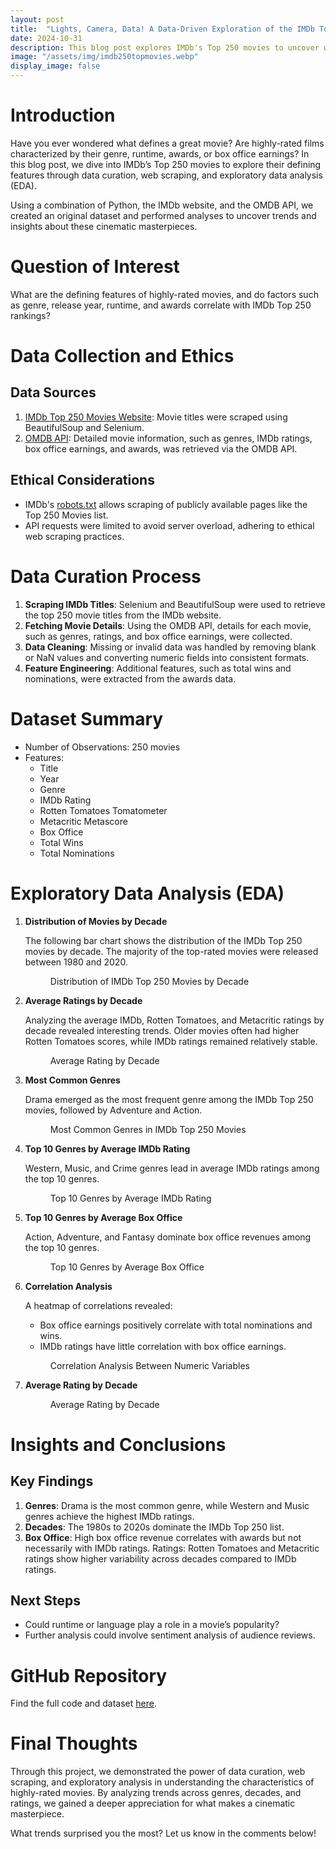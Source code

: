 ```yaml
---
layout: post
title:  "Lights, Camera, Data! A Data-Driven Exploration of the IMDb Top 250 Movies"
date: 2024-10-31
description: This blog post explores IMDb's Top 250 movies to uncover what makes a film truly iconic. By curating and analyzing data through web scraping and APIs, we delve into genres, ratings, box office performance, and decades of cinema history to uncover surprising trends and insights about the world's most beloved movies.
image: "/assets/img/imdb250topmovies.webp"
display_image: false
---
```

# Introduction
Have you ever wondered what defines a great movie? Are highly-rated films characterized by their genre, runtime, awards, or box office earnings? In this blog post, we dive into IMDb’s Top 250 movies to explore their defining features through data curation, web scraping, and exploratory data analysis (EDA).

Using a combination of Python, the IMDb website, and the OMDB API, we created an original dataset and performed analyses to uncover trends and insights about these cinematic masterpieces.

# Question of Interest

What are the defining features of highly-rated movies, and do factors such as genre, release year, runtime, and awards correlate with IMDb Top 250 rankings?

# Data Collection and Ethics
## Data Sources
1. [IMDb Top 250 Movies Website](https://www.imdb.com/chart/top/): Movie titles were scraped using BeautifulSoup and Selenium.
2. [OMDB API](https://www.omdbapi.com/): Detailed movie information, such as genres, IMDb ratings, box office earnings, and awards, was retrieved via the OMDB API.

## Ethical Considerations
- IMDb's [robots.txt](https://www.imdb.com/robots.txt) allows scraping of publicly available pages like the Top 250 Movies list.
- API requests were limited to avoid server overload, adhering to ethical web scraping practices.

# Data Curation Process
1. **Scraping IMDb Titles**: Selenium and BeautifulSoup were used to retrieve the top 250 movie titles from the IMDb website.
2. **Fetching Movie Details**: Using the OMDB API, details for each movie, such as genres, ratings, and box office earnings, were collected.
3. **Data Cleaning**: Missing or invalid data was handled by removing blank or NaN values and converting numeric fields into consistent formats.
4. **Feature Engineering**: Additional features, such as total wins and nominations, were extracted from the awards data.

# Dataset Summary
- Number of Observations: 250 movies
- Features:
    - Title
    - Year
    - Genre
    - IMDb Rating
    - Rotten Tomatoes Tomatometer
    - Metacritic Metascore
    - Box Office
    - Total Wins
    - Total Nominations

# Exploratory Data Analysis (EDA)
1. **Distribution of Movies by Decade**

    The following bar chart shows the distribution of the IMDb Top 250 movies by decade. The majority of the top-rated movies were released between 1980 and 2020.

    <figure>
        <img src="{{site.url}}/{{site.baseurl}}/assets/img/Distribution of IMDb Top 250 Movies by Decade.png" alt=""> 
        <figcaption>Distribution of IMDb Top 250 Movies by Decade</figcaption>
    </figure>

2. **Average Ratings by Decade**

    Analyzing the average IMDb, Rotten Tomatoes, and Metacritic ratings by decade revealed interesting trends. Older movies often had higher Rotten Tomatoes scores, while IMDb ratings remained relatively stable.

    <figure>
        <img src="{{site.url}}/{{site.baseurl}}/assets/img/Average Rating by Decade.png" alt=""> 
        <figcaption>Average Rating by Decade</figcaption>
    </figure>

3. **Most Common Genres**

    Drama emerged as the most frequent genre among the IMDb Top 250 movies, followed by Adventure and Action.

    <figure>
        <img src="{{site.url}}/{{site.baseurl}}/assets/img/Most Common Genres in IMDb Top 250 Movies.png" alt=""> 
        <figcaption>Most Common Genres in IMDb Top 250 Movies</figcaption>
    </figure>

4. **Top 10 Genres by Average IMDb Rating**

    Western, Music, and Crime genres lead in average IMDb ratings among the top 10 genres.

    <figure>
        <img src="{{site.url}}/{{site.baseurl}}/assets/img/Top 10 Genres by Average IMDb Rating.png" alt=""> 
        <figcaption>Top 10 Genres by Average IMDb Rating</figcaption>
    </figure>

5. **Top 10 Genres by Average Box Office**

    Action, Adventure, and Fantasy dominate box office revenues among the top 10 genres.

    <figure>
        <img src="{{site.url}}/{{site.baseurl}}/assets/img/Top 10 Genres by Average Box Office.png" alt=""> 
        <figcaption>Top 10 Genres by Average Box Office</figcaption>
    </figure>

6. **Correlation Analysis**
    
    A heatmap of correlations revealed:
    - Box office earnings positively correlate with total nominations and wins.
    - IMDb ratings have little correlation with box office earnings.

    <figure>
        <img src="{{site.url}}/{{site.baseurl}}/assets/img/Correlation Analysis Between Numeric Variables.png" alt=""> 
        <figcaption>Correlation Analysis Between Numeric Variables</figcaption>
    </figure>

7. **Average Rating by Decade**
    <figure>
        <img src="{{site.url}}/{{site.baseurl}}/assets/img/Average Rating by Decade.png" alt=""> 
        <figcaption>Average Rating by Decade</figcaption>
    </figure>

# Insights and Conclusions

## Key Findings
1. **Genres**: Drama is the most common genre, while Western and Music genres achieve the highest IMDb ratings.
2. **Decades**: The 1980s to 2020s dominate the IMDb Top 250 list.
3. **Box Office**: High box office revenue correlates with awards but not necessarily with IMDb ratings.
Ratings: Rotten Tomatoes and Metacritic ratings show higher variability across decades compared to IMDb ratings.

## Next Steps
- Could runtime or language play a role in a movie’s popularity?
- Further analysis could involve sentiment analysis of audience reviews.

# GitHub Repository
Find the full code and dataset [here](https://github.com/KetherineWang/post-2-data-curation.git).

# Final Thoughts
Through this project, we demonstrated the power of data curation, web scraping, and exploratory analysis in understanding the characteristics of highly-rated movies. By analyzing trends across genres, decades, and ratings, we gained a deeper appreciation for what makes a cinematic masterpiece.

What trends surprised you the most? Let us know in the comments below!